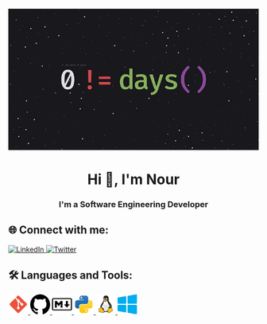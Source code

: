 <p align="center">
  <img src="back.jpg" alt="Background Image">
</p>

<h1 align="center">Hi 👋, I'm Nour</h1>
<h3 align="center">I'm a Software Engineering Developer</h3>

## 🌐 Connect with me:
<!-- أضف روابط حساباتك هنا مثل LinkedIn, Twitter, GitHub -->
<p align="left">
  <a href="https://linkedin.com/in/yourprofile" target="_blank">
    <img src="linkedin-svgrepo-com.svg" alt="LinkedIn" width="40" height="40">
  </a>
  <a href="https://twitter.com/yourprofile" target="_blank">
    <img src="twitter-svgrepo-com.svg" alt="Twitter" width="40" height="40">
  </a>
</p>

## 🛠️ Languages and Tools:
<p align="left">
  <a href="#" target="_blank">
    <img src="git-svgrepo-com.svg" alt="Git" width="40" height="40">
  </a>
  <a href="#" target="_blank">
    <img src="github-142-svgrepo-com.svg" alt="GitHub" width="40" height="40">
  </a>
  <a href="#" target="_blank">
    <img src="markdown-svgrepo-com.svg" alt="Markdown" width="40" height="40">
  </a>
  <a href="#" target="_blank">
    <img src="python-svgrepo-com.svg" alt="Python" width="40" height="40">
  </a>
  <a href="#" target="_blank">
    <img src="linux-svgrepo-com.svg" alt="Linux" width="40" height="40">
  </a>
  <a href="#" target="_blank">
    <img src="windows-applications-svgrepo-com.svg" alt="Windows" width="40" height="40">
  </a>
</p>

